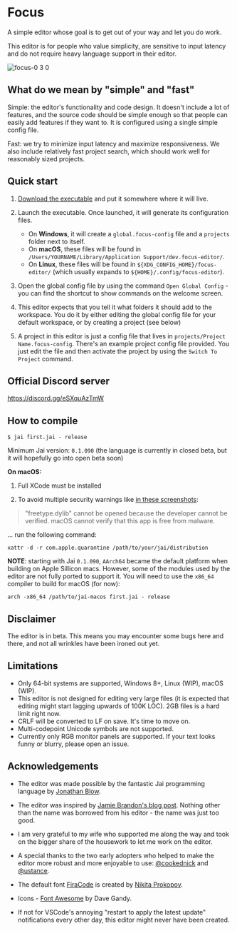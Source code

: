 # Focus

A simple editor whose goal is to get out of your way and let you do work.

This editor is for people who value simplicity, are sensitive to input latency and do not require heavy language support in their editor.

![focus-0 3 0](https://github.com/focus-editor/focus/assets/119373822/49a80c5a-f24a-469e-bbbb-88c315f9b391)


## What do we mean by "simple" and "fast"

Simple: the editor's functionality and code design. It doesn't include a lot of features, and the source code should be simple enough so that people can easily add features if they want to. It is configured using a single simple config file.

Fast: we try to minimize input latency and maximize responsiveness. We also include relatively fast project search, which should work well for reasonably sized projects.


## Quick start

1. [Download the executable](https://github.com/focus-editor/focus/releases) and put it somewhere where it will live.

2. Launch the executable. Once launched, it will generate its configuration files.
    * On **Windows**, it will create a `global.focus-config` file and a `projects` folder next to itself.
    * On **macOS**, these files will be found in `/Users/YOURNAME/Library/Application Support/dev.focus-editor/`.
    * On **Linux**, these files will be found in `${XDG_CONFIG_HOME}/focus-editor/` (which usually expands to `${HOME}/.config/focus-editor`).

3. Open the global config file by using the command `Open Global Config` - you can find the shortcut to show commands on the welcome screen.

4. This editor expects that you tell it what folders it should add to the workspace. You do it by either editing the global config file for your default workspace, or by creating a project (see below)

5. A project in this editor is just a config file that lives in `projects/Project Name.focus-config`. There's an example project config file provided. You just edit the file and then activate the project by using the `Switch To Project` command.


## Official Discord server

https://discord.gg/eSXquAzTmW


## How to compile

`$ jai first.jai - release`

Minimum Jai version: `0.1.090` (the language is currently in closed beta, but it will hopefully go into open beta soon)

**On macOS:**

1. Full XCode must be installed

2. To avoid multiple security warnings like [in these screenshots](https://github.com/focus-editor/focus/issues/6#issuecomment-1531240978):
> "freetype.dylib" cannot be opened because the developer cannot be verified. macOS cannot verify that this app is free from malware.

... run the following command:

`xattr -d -r com.apple.quarantine /path/to/your/jai/distribution`

**NOTE**: starting with Jai `0.1.090`, `AArch64` became the default platform when building on Apple Sillicon macs. However, some of the modules used by the editor are not fully ported to support it. You will need to use the `x86_64` compiler to build for macOS (for now):

`arch -x86_64 /path/to/jai-macos first.jai - release`


## Disclaimer

The editor is in beta. This means you may encounter some bugs here and there, and not all wrinkles have been ironed out yet.


## Limitations

- Only 64-bit systems are supported, Windows 8+, Linux (WIP), macOS (WIP).
- This editor is not designed for editing very large files (it is expected that editing might start lagging upwards of 100K LOC). 2GB files is a hard limit right now.
- CRLF will be converted to LF on save. It's time to move on.
- Multi-codepoint Unicode symbols are not supported.
- Currently only RGB monitor panels are supported. If your text looks funny or blurry, please open an issue.


## Acknowledgements

- The editor was made possible by the fantastic Jai programming language by [Jonathan Blow](https://en.wikipedia.org/wiki/Jonathan_Blow).

- The editor was inspired by [Jamie Brandon's blog post](https://www.scattered-thoughts.net/writing/focus-intro/). Nothing other than the name was borrowed from his editor - the name was just too good.

- I am very grateful to my wife who supported me along the way and took on the bigger share of the housework to let me work on the editor.

- A special thanks to the two early adopters who helped to make the editor more robust and more enjoyable to use: [@cookednick](https://github.com/cookednick) and [@ustance](https://github.com/ustance).

- The default font [FiraCode](https://github.com/tonsky/FiraCode) is created by [Nikita Prokopov](https://github.com/tonsky).

- Icons - [Font Awesome](http://fontawesome.io) by Dave Gandy.

- If not for VSCode's annoying "restart to apply the latest update" notifications every other day, this editor might never have been created.
